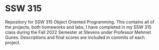# SSW 315
Repository for SSW 315 Object Oriented Programming.
This contains all of the projects, both homeworks and labs, I have completed in my SSW 315 class during the Fall 2022 Semester at Stevens under Professor Mehmet Gunes.
Descriptions and final scores are included in commits of each project.
